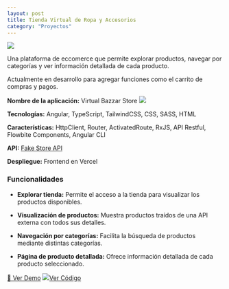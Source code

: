 ```yaml
---
layout: post
title: Tienda Virtual de Ropa y Accesorios
category: "Proyectos"
---
```


<img class="single-project-img" src="../assets/images/projects/virtual-bazaar-store.webp">

Una plataforma de eccomerce que permite explorar productos, navegar por categorías y ver información detallada de cada producto.
  
Actualmente en desarrollo para agregar funciones como el carrito de compras y pagos.

**Nombre de la aplicación:** Virtual Bazzar Store <img class="tech-icon project-icon" src="../assets/images/projects/icon-virtual-bazaar-store.svg" />

**Tecnologías:** Angular, TypeScript, TailwindCSS, CSS, SASS, HTML

**Características:** HttpClient, Router, ActivatedRoute, RxJS, API Restful, Flowbite Components, Angular CLI

**API:** [Fake Store API](https://fakestoreapi.com/)

**Despliegue:** Frontend en Vercel
  
### Funcionalidades  

- **Explorar tienda:** Permite el acceso a la tienda para visualizar los productos disponibles.  

- **Visualización de productos:** Muestra productos traídos de una API externa con todos sus detalles.  

- **Navegación por categorías:** Facilita la búsqueda de productos mediante distintas categorías.  

- **Página de producto detallada:** Ofrece información detallada de cada producto seleccionado.  


<div class="inside-page__btn-container">
  <a href="https://virtual-bazaar-store.vercel.app/" class="inside-page__btn">🔗 Ver Demo</a>
  <a href="https://github.com/nattdev/virtual-bazaar-store" class="inside-page__btn">
    <img src="../assets/images/technologies/github-icon.svg" />Ver Código
  </a>
</div>